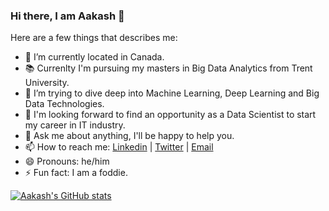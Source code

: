 ### Hi there, I am Aakash 👋

<!--
**aakash1998/aakash1998** is a ✨ _special_ ✨ repository because its `README.md` (this file) appears on your GitHub profile.
-->
Here are a few things that describes me:

- 📍 I’m currently located in Canada. 
- 📚 Currenlty I'm pursuing my masters in Big Data Analytics from Trent University.
- 🌱 I’m trying to dive deep into Machine Learning, Deep Learning and Big Data Technologies.
- 👯 I'm looking forward to find an opportunity as a Data Scientist to start my career in IT industry.
- 💬 Ask me about anything, I'll be happy to help you.
- 📫 How to reach me: [Linkedin](https://www.linkedin.com/in/aakashpatel05/) | [Twitter](https://twitter.com/itsAP30) | [Email](mailto:helloaakash30@gmail.com)
- 😄 Pronouns: he/him
- ⚡ Fun fact: I am a foddie.


[![Aakash's GitHub stats](https://github-readme-stats.vercel.app/api?username=aakash1998)](https://github.com/aakash1998/github-readme-stats)
